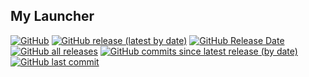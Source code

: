 ## My Launcher

[![GitHub](https://img.shields.io/github/license/Timthreetwelve/DailyDocuments?style=plastic)](https://github.com/Timthreetwelve/DailyDocuments/blob/main/LICENSE)
[![GitHub release (latest by date)](https://img.shields.io/github/v/release/Timthreetwelve/DailyDocuments?style=plastic)](https://github.com/Timthreetwelve/DailyDocuments/releases/latest) 
[![GitHub Release Date](https://img.shields.io/github/release-date/timthreetwelve/DailyDocuments?style=plastic&color=orange)](https://github.com/Timthreetwelve/DailyDocuments/releases/latest) 
[![GitHub all releases](https://img.shields.io/github/downloads/Timthreetwelve/DailyDocuments/total?style=plastic)](https://github.com/Timthreetwelve/DailyDocuments/releases) 
[![GitHub commits since latest release (by date)](https://img.shields.io/github/commits-since/timthreetwelve/DailyDocuments/latest?style=plastic)](https://github.com/Timthreetwelve/DailyDocuments/commits/main)
[![GitHub last commit](https://img.shields.io/github/last-commit/timthreetwelve/DailyDocuments?style=plastic)](https://github.com/Timthreetwelve/DailyDocuments/commits/main)

